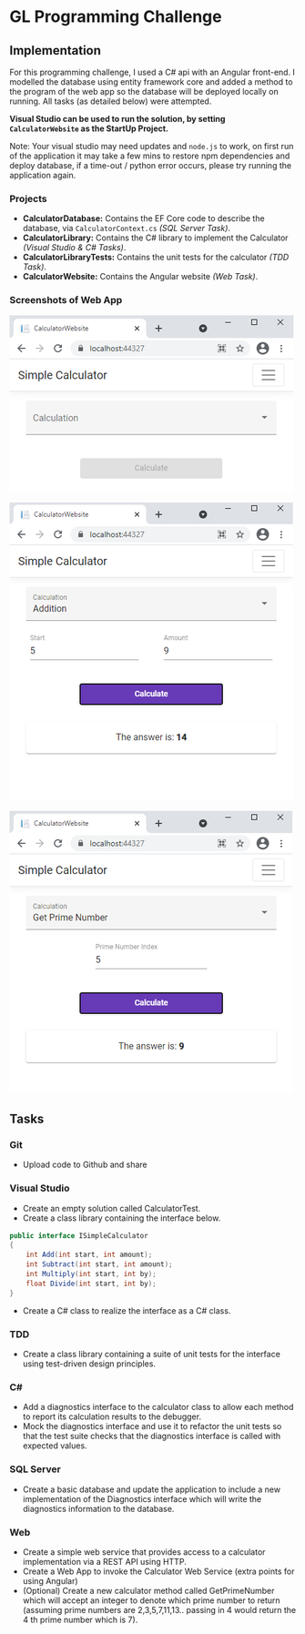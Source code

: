 # GL Programming Challenge
## Implementation
For this programming challenge, I used a C# api with an Angular front-end. I modelled the database using entity framework core and added a method to the program of the web app so the database will be deployed locally on running. All tasks (as detailed below) were attempted.

**Visual Studio can be used to run the solution, by setting `CalculatorWebsite` as the StartUp Project.**

Note: Your visual studio may need updates and `node.js` to work, on first run of the application it may take a few mins to restore npm dependencies and deploy database, if a time-out / python error occurs, please try running the application again.

### Projects
* **CalculatorDatabase:** Contains the EF Core code to describe the database, via `CalculatorContext.cs` *(SQL Server Task)*.
* **CalculatorLibrary:** Contains the C# library to implement the Calculator *(Visual Studio & C# Tasks)*.
* **CalculatorLibraryTests:** Contains the unit tests for the calculator *(TDD Task)*.
* **CalculatorWebsite:** Contains the Angular website *(Web Task)*.

### Screenshots of Web App

![alt text](./Screenshots/OnInitialisation.png "On Initialisation")

![alt text](./Screenshots/AdditionExample.png "Addition Example")

![alt text](./Screenshots/PrimeExample.png "Get Prime Number Example")

## Tasks

### Git
* Upload code to Github and share

### Visual Studio
* Create an empty solution called CalculatorTest.
* Create a class library containing the interface below.

``` C#
public interface ISimpleCalculator
{
    int Add(int start, int amount);
    int Subtract(int start, int amount);
    int Multiply(int start, int by);
    float Divide(int start, int by);
}
```

* Create a C# class to realize the interface as a C# class.

### TDD
* Create a class library containing a suite of unit tests for the interface using test-driven design principles.

### C#
* Add a diagnostics interface to the calculator class to allow each method to report its
calculation results to the debugger.
* Mock the diagnostics interface and use it to refactor the unit tests so that the test suite
checks that the diagnostics interface is called with expected values.

### SQL Server
* Create a basic database and update the application to include a new implementation of the
Diagnostics interface which will write the diagnostics information to the database.

### Web
* Create a simple web service that provides access to a calculator implementation via a REST
API using HTTP.
* Create a Web App to invoke the Calculator Web Service (extra points for using Angular)
* (Optional) Create a new calculator method called GetPrimeNumber which will accept an
integer to denote which prime number to return (assuming prime numbers are
2,3,5,7,11,13.. passing in 4 would return the 4 th prime number which is 7).
